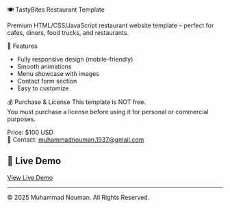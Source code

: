 🍽️ TastyBites Restaurant Template

Premium HTML/CSS/JavaScript restaurant website template – perfect for cafes, diners, food trucks, and restaurants.

🌟 Features
- Fully responsive design (mobile-friendly)
- Smooth animations
- Menu showcase with images
- Contact form section
- Easy to customize

💰 Purchase & License
This template is NOT free.  
You must purchase a license before using it for personal or commercial purposes.

Price: $100 USD  
📩 Contact: muhammadnouman.1937@gmail.com

## 🔗 Live Demo
[View Live Demo](https://yourusername.github.io/restaurant-template/)

---

© 2025 Muhammad Nouman. All Rights Reserved.
